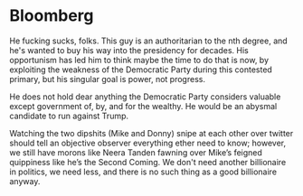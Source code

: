 # Bloomberg

He fucking sucks, folks. This guy is an authoritarian to the nth degree, and he's wanted to buy his way into the presidency for decades. His opportunism has led him to think maybe the time to do that is now, by exploiting the weakness of the Democratic Party during this contested primary, but his singular goal is power, not progress.

He does not hold dear anything the Democratic Party considers valuable except government of, by, and for the wealthy. He would be an abysmal candidate to run against Trump.

Watching the two dipshits (Mike and Donny) snipe at each other over twitter should tell an objective observer everything ether need to know; however, we still have morons like Neera Tanden fawning over Mike’s feigned quippiness like he’s the Second Coming. We don't need another billionaire in politics, we need less, and there is no such thing as a good billionaire anyway.
